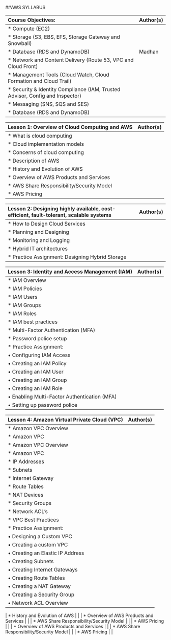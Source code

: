  ##AWS SYLLABUS

| Course Objectives:                                                                   | Author(s)                                        |
| :----------------------------------------------------------------------------------- | :----------------------------------------------- |
| * Compute (EC2)	                                                               |                                                  |
| * Storage (S3, EBS, EFS, Storage Gateway and Snowball)	                       |                                                  |
| * Database (RDS and DynamoDB)	                                                       |  Madhan                                          |
| * Network and Content Delivery (Route 53, VPC and Cloud Front)                       |                                                  |
| * Management Tools (Cloud Watch, Cloud Formation and Cloud Trail)                    |                                                  |
| * Security & Identity Compliance (IAM, Trusted Advisor, Config and Inspector)        |                                                  |
| * Messaging (SNS, SQS and SES)                                                       |                                                  |
| * Database (RDS and DynamoDB)	                                                       |                                                  |

| Lesson 1: Overview of Cloud Computing and AWS                                       | Author(s)                                        |
| :---------------------------------------------------------------------------------- | :----------------------------------------------- |
| * What is cloud computing                                                           |                                                  |
| * Cloud implementation models                                                       |                                                  |
| * Concerns of cloud computing                                                       |                                                  |
| * Description of AWS                                                                |                                                  |
| * History and Evolution of AWS                                                      |                                                  |
| * Overview of AWS Products and Services                                             |                                                  |
| *  AWS Share Responsibility/Security Model                                          |                                                  |
| *  AWS Pricing                                                                      |                                                  |

| Lesson 2: Designing highly available, cost-efficient, fault-tolerant, scalable systems | Author(s)                                        |
| :------------------------------------------------------------------------------------- | :----------------------------------------------- |
| * How to Design Cloud Services                                                         |                                                  |
| * Planning and Designing                                                               |                                                  |
| * Monitoring and Logging                                                               |                                                  |
| * Hybrid IT architectures                                                              |                                                  | 
| * Practice Assignment: Designing Hybrid Storage                                        |                                                  | 

| Lesson 3: Identity and Access Management (IAM)                                     | Author(s)                                        |
| :----------------------------------------------------------------------------------| :----------------------------------------------- |
| * IAM Overview                                                                     |                                                  |
| * IAM Policies                                                                     |                                                  |
| * IAM Users                                                                        |                                                  |
| * IAM Groups                                                                       |                                                  |
| * IAM Roles                                                                        |                                                  |
| * IAM best practices                                                               |                                                  |
| * Multi-Factor Authentication (MFA)                                                |                                                  |
| * Password police setup                                                            |                                                  |
| * Practice Assignment:                                                             |                                                  |
|  • Configuring IAM Access                                                          |                                                  |
|  • Creating an IAM Policy                                                          |                                                  |
|  • Creating an IAM User                                                            |                                                  |
|  • Creating an IAM Group                                                           |                                                  |
|  • Creating an IAM Role                                                            |                                                  |
|  • Enabling Multi-Factor Authentication (MFA)                                      |                                                  |
|  • Setting up password police                                                      |                                                  |


| Lesson 4: Amazon Virtual Private Cloud (VPC)                                    | Author(s)                                        |
| :-------------------------------------------------------------------------------| :----------------------------------------------- |
| * Amazon VPC Overview                                                           |                                                  |
| * Amazon VPC                                                                    |                                                  |
| * Amazon VPC Overview                                                           |                                                  |
| * Amazon VPC                                                                    |                                                  |
| * IP Addresses                                                                  |                                                  |
| * Subnets                                                                       |                                                  |
| * Internet Gateway                                                              |                                                  |
| * Route Tables                                                                  |                                                  |
| * NAT Devices                                                                   |                                                  |
| * Security Groups                                                               |                                                  |
| * Network ACL’s                                                                 |                                                  |
| * VPC Best Practices                                                            |                                                  |
| * Practice Assignment:                                                          |                                                  |
|  • Designing a Custom VPC                                                       |                                                  |
|  • Creating a custom VPC                                                        |                                                  |
|  • Creating an Elastic IP Address                                               |                                                  |
|  • Creating Subnets                                                             |                                                  |
|  • Creating Internet Gateways                                                   |                                                  |
|  • Creating Route Tables                                                        |                                                  |
|  • Creating a NAT Gateway                                                       |                                                  |
|  • Creating a Security Group                                                    |                                                  |
|  • Network ACL Overview                                                         |                                                  |

| * History and Evolution of AWS                                                      |                                                  |
| * Overview of AWS Products and Services                                             |                                                  |
| *  AWS Share Responsibility/Security Model                                          |                                                  |
| *  AWS Pricing                                                                      |                                                  |
|  * Overview of AWS Products and Services                                               |                                                  |
|  *  AWS Share Responsibility/Security Model                                            |                                                  |
|  *  AWS Pricing                                                                        |                                                  |

